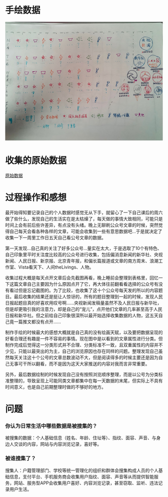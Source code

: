 # 手绘数据

![手绘数据](https://github.com/renee-j/visualization/blob/master/dear%20data%201/3631569732148_.pic.jpg)

# 收集的原始数据

[原始数据](https://github.com/renee-j/visualization/blob/master/dear%20data%201/%E5%8E%9F%E5%A7%8B%E6%95%B0%E6%8D%AE.xlsx)

# 过程操作和感想

最开始得知要记录自己的个人数据时感觉无从下手，就留心了一下自己课后的周六做了些什么，发现自己的生活实在是太枯燥了，每天做的事情大致相同，可能只是时间上会有前后些许差异，有点没有头绪。晚上无聊刷公众号文章的时候，突然觉得自己每天会看各种各样的文章，可能会收集到一些有意思数据吧…于是就决定了收集一下一周里工作日五天自己看公号文章的数据。

第一天发现…自己真的关注了好多公众号…量实在太大，于是选取了10个有特色、自己印象里平时关注度比较高的公众号进行收集，包括偏消息新闻的新华社、央视新闻、人民日报、新京报、北京青年报，和偏长篇报道或文章的南方周末、浪潮工作室、Vista看天下、人间theLivings、人物。

收集过程大概是每天点开文章后会先截图再看，晚上睡前会整理到表格里，回忆一下这篇文章自己主要因为什么原因点开了它，再大体往前翻看看选择的公众号有没有看过但是忘记截图的。为了比较，也收集了这十个公众号每天发的所以的内容题目。最后收集的结果还是挺让人惊讶的，所有的题目整理到一起的时候，发现人民日报起题目真的好喜欢用叹号啊……央视新闻发稿量虽然不及人民日报与新华社，但是却更吸引我的注意力，却是自己的“宠儿”，点开他们文章的几率甚至高于人民日报和新华社。但之前给自己印象很深所以最开始选择收集数据的人物，这五天自己竟一篇推文都没有点开……

制作手绘的时候最大的感想大概就是自己真的没有绘画天赋，以及要把数据呈现的好看合理还有趣是一件不容易的事情。现在图中是以看到的文章属性进行分类。但制作完成后觉得这一分类形式并不合理、分类标准不一致，且双重属性的内容并不少见，只能以最突出的为主，自己的浏览原因也存在同样的问题。整理发现自己虽然每天关注这十个公号的文章总数波动不大，但是阅读得多的时候主要还是因为自己无事可干所以翻看，而不是因为这天大家推送的内容对我而言非常重要。

另外，最后数据绘制的时候发现自己没有按照浏览顺序整理，而是以公号为分类标准整理的，导致呈现上可能同类文章都集中在每一天数据的末尾，但实际上不具有时间意义，也是自己前期整理时做的不够好的地方。

# 问题

### 你认为日常生活中哪些数据是被搜集的？

被搜集的数据：个人基础信息（姓名、年龄、住址等）、指纹、面容、声音、与身边人交谈的内容，网站与内容浏览记录，喜好等。

### 被谁搜集了？

搜集人：户籍管理部门、学校等统一管理化的组织和群体会搜集构成人员的个人基础信息，支付平台、手机服务商会收集用户指纹、面容、声音等从而提供智能服务，网站、服务型APP会收集用户喜好、内容浏览记录，甚至窃取、监听、违法记录用户生活。

